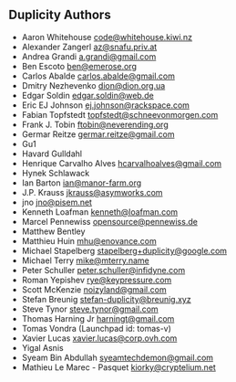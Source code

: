 Duplicity Authors
-----------------

- Aaron Whitehouse <code@whitehouse.kiwi.nz>
- Alexander Zangerl <az@snafu.priv.at>
- Andrea Grandi <a.grandi@gmail.com>
- Ben Escoto <ben@emerose.org>
- Carlos Abalde <carlos.abalde@gmail.com>
- Dmitry Nezhevenko <dion@dion.org.ua>
- Edgar Soldin <edgar.soldin@web.de>
- Eric EJ Johnson <ej.johnson@rackspace.com>
- Fabian Topfstedt <topfstedt@schneevonmorgen.com>
- Frank J. Tobin <ftobin@neverending.org>
- Germar Reitze <germar.reitze@gmail.com>
- Gu1
- Havard Gulldahl
- Henrique Carvalho Alves <hcarvalhoalves@gmail.com>
- Hynek Schlawack
- Ian Barton <ian@manor-farm.org>
- J.P. Krauss <jkrauss@asymworks.com>
- jno <jno@pisem.net>
- Kenneth Loafman <kenneth@loafman.com>
- Marcel Pennewiss <opensource@pennewiss.de>
- Matthew Bentley
- Matthieu Huin <mhu@enovance.com>
- Michael Stapelberg <stapelberg+duplicity@google.com>
- Michael Terry <mike@mterry.name>
- Peter Schuller <peter.schuller@infidyne.com>
- Roman Yepishev <rye@keypressure.com>
- Scott McKenzie <noizyland@gmail.com>
- Stefan Breunig <stefan-duplicity@breunig.xyz>
- Steve Tynor <steve.tynor@gmail.com>
- Thomas Harning Jr <harningt@gmail.com>
- Tomas Vondra (Launchpad id: tomas-v)
- Xavier Lucas <xavier.lucas@corp.ovh.com>
- Yigal Asnis
- Syeam Bin Abdullah <syeamtechdemon@gmail.com>
- Mathieu Le Marec - Pasquet <kiorky@cryptelium.net>

